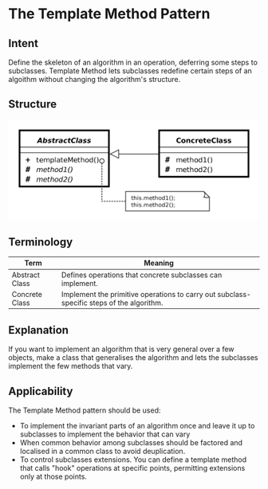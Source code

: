 # The Template Method Pattern 

## Intent

Define the skeleton of an algorithm in an operation, deferring some steps to
subclasses.  Template Method lets subclasses redefine certain steps of an
algoithm without changing the algorithm's structure.

## Structure

![](../../data/template_method_pattern_uml.png)

## Terminology

| Term           | Meaning                                                                                   |
| -------------- | ----------------------------------------------------------------------------------------- |
| Abstract Class | Defines operations that concrete subclasses can implement.                                |
| Concrete Class | Implement the primitive operations to carry out subclass-specific steps of the algorithm. |

## Explanation

If you want to implement an algorithm that is very general over a few objects,
make a class that generalises the algorithm and lets the subclasses implement
the few methods that vary.

## Applicability

The Template Method pattern should be used:
 * To implement the invariant parts of an algorithm once and leave it up to
   subclasses to implement the behavior that can vary
 * When common behavior among subclasses should be factored and localised in a
   common class to avoid deuplication.
 * To control subclasses extensions. You can define a template method that
   calls "hook" operations at specific points, permitting extensions only at
   those points.
